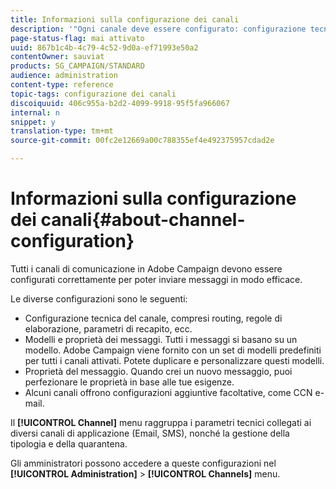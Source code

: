 ```yaml
---
title: Informazioni sulla configurazione dei canali
description: '"Ogni canale deve essere configurato: configurazione tecnica, proprietà del messaggio e modelli."'
page-status-flag: mai attivato
uuid: 867b1c4b-4c79-4c52-9d0a-ef71993e50a2
contentOwner: sauviat
products: SG_CAMPAIGN/STANDARD
audience: administration
content-type: reference
topic-tags: configurazione dei canali
discoiquuid: 406c955a-b2d2-4099-9918-95f5fa966067
internal: n
snippet: y
translation-type: tm+mt
source-git-commit: 00fc2e12669a00c788355ef4e492375957cdad2e

---
```



# Informazioni sulla configurazione dei canali{#about-channel-configuration}

Tutti i canali di comunicazione in Adobe Campaign devono essere configurati correttamente per poter inviare messaggi in modo efficace.

Le diverse configurazioni sono le seguenti:

* Configurazione tecnica del canale, compresi routing, regole di elaborazione, parametri di recapito, ecc.
* Modelli e proprietà dei messaggi. Tutti i messaggi si basano su un modello. Adobe Campaign viene fornito con un set di modelli predefiniti per tutti i canali attivati. Potete duplicare e personalizzare questi modelli.
* Proprietà del messaggio. Quando crei un nuovo messaggio, puoi perfezionare le proprietà in base alle tue esigenze.
* Alcuni canali offrono configurazioni aggiuntive facoltative, come CCN e-mail.

Il **[!UICONTROL Channel]** menu raggruppa i parametri tecnici collegati ai diversi canali di applicazione (Email, SMS), nonché la gestione della tipologia e della quarantena.

Gli amministratori possono accedere a queste configurazioni nel **[!UICONTROL Administration]** &gt; **[!UICONTROL Channels]** menu.
